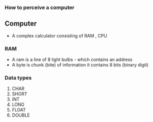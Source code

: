 ### How to perceive a computer

## Computer

- A complex calculator consisting of RAM , CPU

### RAM

- A ram is a line of 8 light bulbs - which contains an address
- A byte is chunk (bite) of information it contains 8 bits (binary digit)

### Data types

1. CHAR
2. SHORT
3. INT
4. LONG
5. FLOAT
6. DOUBLE
